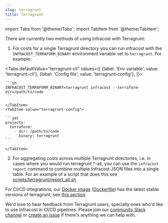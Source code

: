 ```yaml
---
slug: terragrunt
title: Terragrunt
---
```


import Tabs from '@theme/Tabs';
import TabItem from '@theme/TabItem';

There are currently two methods of using Infracost with Terragrunt:

1. For costs for a single Terragrunt directory you can run infracost with the `INFRACOST_TERRAFORM_BINARY` environment variable set to `terragrunt`. For example:

  <Tabs
    defaultValue="terragrunt-cli"
    values={[
      {label: 'Env variable', value: 'terragrunt-cli'},
      {label: 'Config file', value: 'terragrunt-config'},
    ]}>
    <TabItem value="terragrunt-cli">

    ```sh
    INFRACOST_TERRAFORM_BINARY=terragrunt infracost --terraform-dir=/path/to/code
    ```

    </TabItem>
    <TabItem value="terragrunt-config">

    ```yml
    projects:
      terraform:
        - dir: /path/to/code
          binary: terragrunt
    ```

    </TabItem>
  </Tabs>

2. For aggregating costs across multiple Terragrunt directories, i.e. in cases where you would run terragrunt *-all, you can use the `infracost report` command to combine multiple Infracost JSON files into a single table. For an example of a script that does this see [scripts/terragrunt/report_all.sh](https://github.com/infracost/infracost/blob/master/scripts/terragrunt/report_all.sh).

For CI/CD integrations, our [Docker image](https://hub.docker.com/repository/docker/infracost/infracost) ([Dockerfile](https://github.com/infracost/infracost/blob/master/Dockerfile)) has the latest stable versions of terragrunt, see [this section](/docs/environment_variables#terraform_binary).

We'd love to hear feedback from Terragrunt users, specially ones who'd like to use Infracost in CI/CD pipelines. Please join our [community Slack channel](https://www.infracost.io/community-chat) or [create an issue](https://github.com/infracost/infracost/issues/new/choose) if there's anything we can help with.
